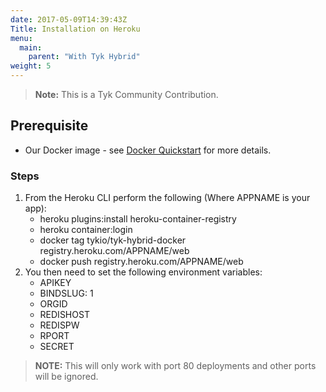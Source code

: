 ```yaml
---
date: 2017-05-09T14:39:43Z
Title: Installation on Heroku
menu:
  main:
    parent: "With Tyk Hybrid"
weight: 5
---
```


> **Note:** This is a Tyk Community Contribution.

## Prerequisite

*   Our Docker image - see [Docker Quickstart][1] for more details.

### Steps

1.  From the Heroku CLI perform the following (Where APPNAME is your app): 
    *   heroku plugins:install heroku-container-registry
    *   heroku container:login
    *   docker tag tykio/tyk-hybrid-docker registry.heroku.com/APPNAME/web
    *   docker push registry.heroku.com/APPNAME/web
2.  You then need to set the following environment variables: 
    *   APIKEY
    *   BINDSLUG: 1
    *   ORGID
    *   REDISHOST
    *   REDISPW
    *   RPORT
    *   SECRET 

> **NOTE:** This will only work with port 80 deployments and other ports will be ignored.

 [1]: /docs/get-started/with-tyk-on-premise/installation/docker/docker-quickstart/